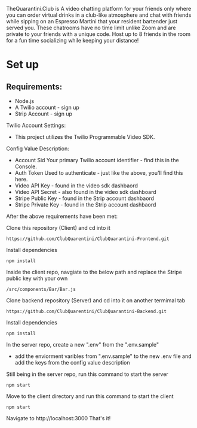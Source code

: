 TheQuarantini.Club is A video chatting platform for your friends only where you can order virtual drinks in a club-like atmosphere and chat with friends while sipping on an Espresso Martini that your resident bartender just served you. These chatrooms have no time limit unlike Zoom and are private to your friends with a unique code. Host up to 8 friends in the room for a fun time socializing while keeping your distance!

# Set up

## Requirements:

- Node.js
- A Twilio account - sign up
- Strip Account - sign up

Twilio Account Settings:
- This project utilizes the Twilio Programmable Video SDK.

Config Value Description:
- Account Sid	Your primary Twilio account identifier - find this in the Console.
- Auth Token	Used to authenticate - just like the above, you'll find this here.
- Video API Key - found in the video sdk dashbaord
- Video API Secret - also found in the video sdk dashboard
- Stripe Public Key - found in the Strip account dashbaord
- Stripe Private Key - found in the Strip account dashbaord

After the above requirements have been met:

Clone this repository (Client) and cd into it

```
https://github.com/ClubQuarentini/ClubQuarantini-Frontend.git
```
Install dependencies

```
npm install
```
Inside the client repo, navgiate to the below path and replace the Stripe public key with your own

```
/src/components/Bar/Bar.js
```

Clone backend repository (Server) and cd into it on another termimal tab

```
https://github.com/ClubQuarentini/ClubQuarantini-Backend.git
```
Install dependencies

```
npm install
```
In the server repo, create a new ".env" from the ".env.sample"
- add the enviorment varibles from ".env.sample" to the new .env file and add the keys from the config value description

Still being in the server repo, run this command to start the server

```
npm start
```
Move to the client directory and run this command to start the client

```
npm start
```

Navigate to http://localhost:3000
That's it!
